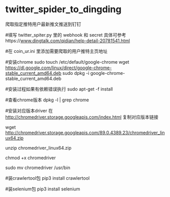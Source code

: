 # twitter_spider_to_dingding

爬取指定推特用户最新推文推送到钉钉

#填写 twitter_spiter.py 里的 webhook 和 secret
具体可参考https://www.dingtalk.com/qidian/help-detail-20781541.html

#在 coin_ur.ini 里添加需要爬取的用户推特主页地址

#安装chrome
sudo touch /etc/default/google-chrome
wget https://dl.google.com/linux/direct/google-chrome-stable_current_amd64.deb
sudo dpkg -i google-chrome-stable_current_amd64.deb

#安装过程如果有依赖错误执行
sudo apt-get -f install

#查看chrome版本
dpkg -l | grep chrome

#安装对应版本driver
在 http://chromedriver.storage.googleapis.com/index.html  复制对应版本链接

wget http://chromedriver.storage.googleapis.com/89.0.4389.23/chromedriver_linux64.zip

unzip chromedriver_linux64.zip

chmod +x chromedriver

sudo mv chromedriver /usr/bin

#装crawlertool包
pip3 install crawlertool

#装selenium包
pip3 install selenium
